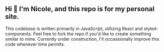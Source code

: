 ## Hi 👋 I'm Nicole, and this repo is for my personal site.

This codebase is written primarily in JavaScript, utilizing React and styled-components. Feel free to fork the repo if you'd like to create something similar to mine. Currently under construction, I'll occassionally improve this code whenever time permits.
